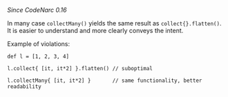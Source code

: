 
*Since CodeNarc 0.16*

In many case `collectMany()` yields the same result as `collect{}.flatten()`.
It is easier to understand and more clearly conveys the intent.

Example of violations:

```
def l = [1, 2, 3, 4]

l.collect{ [it, it*2] }.flatten() // suboptimal

l.collectMany{ [it, it*2] }       // same functionality, better readability
```
